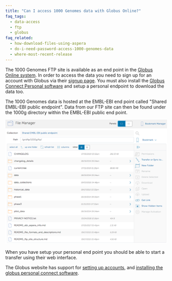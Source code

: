 ```yaml
---
title: "Can I access 1000 Genomes data with Globus Online?"
faq_tags:
  - data-access
  - ftp
  - globus
faq_related:
  - how-download-files-using-aspera
  - do-i-need-password-access-1000-genomes-data
  - where-most-recent-release
---
```

                    
The 1000 Genomes FTP site is available as an end point in the [Globus Online system](https://www.globus.org/).  In order to access the data you need to sign up for an account with Globus via their [signup page](https://www.globus.org/SignUp). You must also install the [Globus Connect Personal software](https://support.globus.org/entries/24044351) and setup a personal endpoint to download the data too.

The 1000 Genomes data is hosted at the EMBL-EBI end point called "Shared EMBL-EBI public endpoint". Data from our FTP site can then be found under the 1000g directory within the EMBL-EBI public end point.

![screen_shot](/sites/1000genomes.org/files/documents/globus_screenshot_20190812.png)

When you have setup your personal end point you should be able to start a transfer using their web interface.

The Globus website has support for [setting up accounts](https://support.globus.org/entries/23583857-Sign-Up-and-Transfer-Files-with-Globus-Online), and [installing the globus personal connect software](https://support.globus.org/forums/22130516-Globus-Connect-Personal).
